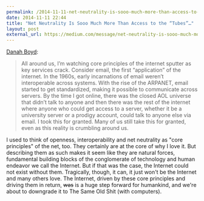```yaml
---
permalink: /2014-11-11-net-neutrality-is-sooo-much-more-than-access-to-the-tubes
date: 2014-11-11 22:44
title: "Net Neutrality Is Sooo Much More Than Access to the “Tubes”…"
layout: post
external_url: https://medium.com/message/net-neutrality-is-sooo-much-more-than-access-to-the-tubes-2344b1e9f220
---
```

[Danah Boyd](https://medium.com/message/net-neutrality-is-sooo-much-more-than-access-to-the-tubes-2344b1e9f220):

>All around us, I’m watching core principles of the internet sputter as key services crack. Consider email, the first “application” of the internet. In the 1960s, early incarnations of email weren’t interoperable across systems. With the rise of the ARPANET, email started to get standardized, making it possible to communicate across servers. By the time I got online, there was the closed AOL universe that didn’t talk to anyone and then there was the rest of the internet where anyone who could get access to a server, whether it be a university server or a prodigy account, could talk to anyone else via email. I took this for granted. Many of us still take this for granted, even as this reality is crumbling around us.

I used to think of openness, interoperability and net neutrality as "core principles" of the net, too. They certainly are at the core of why I love it. But describing them as such makes it seem like they are natural forces, fundamental building blocks of the conglomerate of technology and human endeavor we call the Internet. But if that was the case, the Internet could not exist without them. Tragically, though, it can, it just won't be the Internet and many others love. The Internet, driven by these core principles and driving them in return, ~~was~~ is a huge step forward for humankind, and we're about to downgrade it to The Same Old Shit (with computers).
